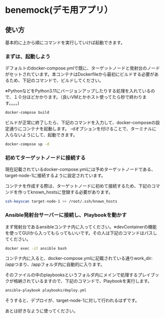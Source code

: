 # benemock(デモ用アプリ）

## 使い方

基本的に上から順にコマンドを実行していけば起動できます。

### まずは、起動しよう

デフォルトのdocker-compose.ymlで既に、ターゲットノードと発射台のノードがセットされています。本コンテナはDockerfileから最初にビルドする必要があるため、下記のコマンドで、ビルドしてください。

※PythonなどをPython3.11にバージョンアップしたりする処理を入れているので、１０分ほどかかります。（良いVMとかホスト使ってたら秒で終わります。。。。)

```bash
docker-compose build
```

ビルドが正常に終了したら、下記のコマンドを入力して、docker-composeの設定通りにコンテナを起動します。 -dオプションを付けることで、ターミナルに入らないようにして、起動できます。

```bash
docker-compose up -d
```

### 初めてターゲットノードに接続する

現在記載されているdocker-compose.ymlには予めターゲットノードである、target-node-1に接続するように設定されています。

コンテナを作成する際は、ターゲットノードに初めて接続するため、下記のコマンドを作ってknown_hostsに登録する必要があります。

```bash
ssh-keyscan target-node-1 >> /root/.ssh/known_hosts
```

### Ansible発射台サーバーに接続し、Playbookを動かす

まず発射台であるansibleコンテナ内に入ってください。※devContainerの機能を使ってGUIから入ってもらってもいいです。その人は下記のコマンドはパスしてください。

```bash
docker exec -it ansible bash
```

コンテナ内に入ると、docker-compose.ymlに記載されている通りwork_dir: /appつまり、/appフォルダ内に自動的に入ります。

そのファイルの中のplaybooksというフォルダ内にメインで処理するプレイブックが格納されているますので、下記のコマンドで、Playbookを実行します。

```bash
ansible-playbook playbooks/deploy.yml
```

そうすると、デプロイが、target-node-1に対して行われるはずです。

あとは好きなように使ってください。
